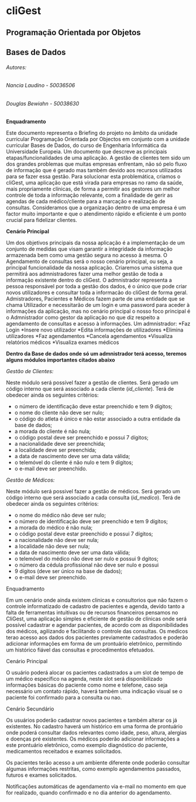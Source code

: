 # cliGest
## Programação Orientada por Objetos
## Bases de Dados

###### Autores:
###### Nancia Laudino - 50036506
###### Douglas Bewiahn - 50038630







**Enquadramento**

Este documento representa o Briefing do projeto no âmbito da unidade curricular Programação Orientada por Objectos em conjunto com a unidade curricular Bases de Dados, do curso de Engenharia Informática da Universidade Europeia. Um documento que descreve as principais etapas/funcionalidades de uma aplicação.
A gestão de clientes tem sido um dos grandes problemas que muitas empresas enfrentam, não só pelo fluxo de informação que é gerado mas também devido aos recursos utilizados para se fazer essa gestão. Para solucionar esta problemática, criamos o cliGest, uma aplicação que está virada para empresas no ramo da saúde, mais propriamente clínicas, de forma a permitir aos gestores um melhor controle de toda a informação relevante, com a finalidade de gerir as agendas de cada médico/cliente para a marcação e realização de consultas. Consideramos que a organização dentro de uma empresa é um factor muito importante e que o atendimento rápido e eficiente é um ponto crucial para fidelizar clientes.

**Cenário Principal**

Um dos objetivos principais da nossa aplicação é a implementação de um conjunto de medidas que visam garantir a integridade da informação armazenada bem como uma gestão segura no acesso à mesma. O Agendamento de consultas será o nosso cenário principal, ou seja, a principal funcionalidade da nossa aplicação. Criaremos uma sistema que permitirá aos admnistradores fazer uma melhor gestão de toda a informação existente dentro do cliGest. O admnistrador representa a pessoa responsável por toda a gestão dos dados, é o único que pode criar novos utilizadores e consultar toda a informacão do cliGest de forma geral. Admistradores, Pacientes e Médicos fazem parte de uma entidade que se chama Utilizador e necessitarão de um login e uma password para aceder à informações da aplicação, mas no cenário principal o nosso foco principal é o Admnistrador como gestor da aplicação no que diz respeito a agendamento de consultas e acesso à informações. Um admnistrador:
*Faz Login
*Insere novo utilizador
*Edita informações de utilizadores
*Elimina utilizadores
*Faz agendamentos
*Cancela agendamentos
*Visualiza relatórios médicos
*Visualiza exames médicos



**Dentro da Base de dados onde só um admnistrador terá acesso, teremos alguns módulos importantes citados abaixo**

*Gestão de Clientes:*

Neste módulo será possível fazer a gestão de clientes. Será gerado um código interno que será associado a cada cliente (*id_cliente*). Terá de obedecer ainda os seguintes critérios:

* o número de identificação deve estar preenchido e tem 9 dígitos;
* o nome do cliente não deve ser nulo;
* o código do atleta é único e não estar associado a outra entidade da base de dados;
* a morada do cliente é não nula;
* o código postal deve ser preenchido e possui 7 dígitos;
* a nacionalidade deve ser preenchida;
* a localidade deve ser preenchida;
* a data de nascimento deve ser uma data válida;
* o telemóvel do cliente é não nulo e tem 9 dígitos;
* o e-mail deve ser preenchido.

*Gestão de Médicos:*

Neste módulo será possivel fazer a gestão de médicos. Será gerado um código interno que será associado a cada consulta (*id_medico*). Terá de obedecer ainda os seguintes critérios:

* o nome do médico não deve ser nulo;
* o número de identificação deve ser preenchido e tem 9 dígitos;
* a morada do médico é não nula;
* o código postal deve estar preenchido e possui 7 dígitos;
* a nacionalidade não deve ser nula;
* a localidade não deve ser nula;
* a data de nascimento deve ser uma data válida;
* o telemóvel do médico não deve ser nulo e possui 9 dgitos;
* o número da cédula profissional não deve ser nulo e possui
* 9 dígitos (deve ser único na base de dados);
* o e-mail deve ser preenchido.


Enquadramento

Em um cenário onde ainda existem clinicas e consultorios que não fazem o controle informatizado de cadastro de pacientes e agenda, devido tanto a falta de ferramentas intuitivas ou de recursos financeiros pensamos no CliGest, uma aplicação simples e eficiente de gestão de clínicas onde será possível cadastrar e agendar pacientes, de acordo com as disponibilidades dos médicos, agilizando e facilitando o controle das consultas. Os medicos terao acesso aos dados dos pacientes previamente cadastrados e poderão adicionar informações em forma de um prontuário eletrônico, permitindo um histórico fiável das consultas e procedimentos efetuados.

Cenário Principal

O usuário poderá alocar os pacientes cadastrados a um slot de tempo de um médico específico na agenda, neste slot será disponibilizado informações básicas do paciente como nome e telefone, caso seja necessário um contato rápido, haverá também uma indicação visual se o paciente foi confirmado para a consulta ou nao.

Cenário Secundário

Os usuários poderão cadastrar novos pacientes e também alterar os já existentes. No cadastro haverá um histórico em uma forma de prontuário onde poderá consultar dados relevantes como idade, peso, altura, alergias e doenças pré existentes. Os médicos poderão adicionar informações a este prontuário eletrônico, como exemplo diagnóstico do paciente, medicamentos receitados e exames solicitados.

Os pacientes terão acesso a um ambiente diferente onde poderão consultar algumas informações restritas, como exemplo agendamentos passados, futuros e exames solicitados.

Notificações automáticas de agendamento via e-mail no momento em que for realizado, quando confirmado e no dia anterior do agendamento.
